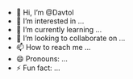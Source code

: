 - 👋 Hi, I’m @Davtol
- 👀 I’m interested in ...
- 🌱 I’m currently learning ...
- 💞️ I’m looking to collaborate on ...
- 📫 How to reach me ...
- 😄 Pronouns: ...
- ⚡ Fun fact: ...

<!---
Davtol/Davtol is a ✨ special ✨ repository because its `README.md` (this file) appears on your GitHub profile.
You can click the Preview link to take a look at your changes.
--->
